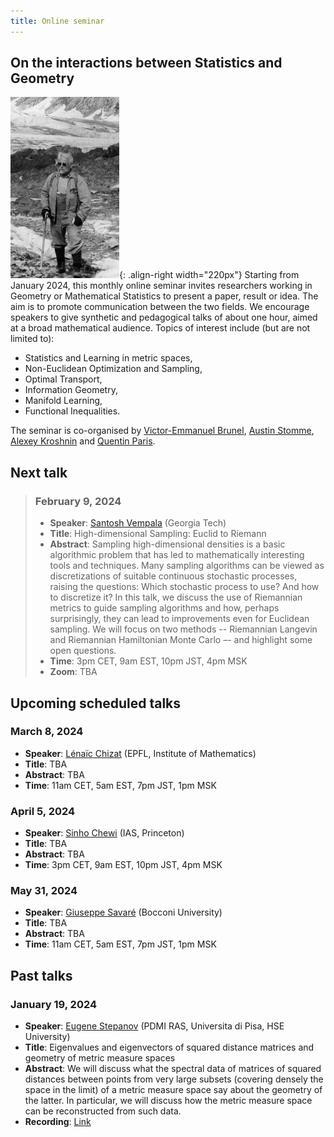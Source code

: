 ```yaml
---
title: Online seminar  
---
```

## On the interactions between Statistics and Geometry
![A.D.Alexandrov following the gradient](/images/Alexandrov.png "A.D.Alexandrov following the gradient"){: .align-right width="220px"}
Starting from January 2024, this monthly online seminar invites researchers working in Geometry or Mathematical Statistics to present a paper, result or idea. The aim is to promote communication between the two fields. We encourage speakers to give synthetic and pedagogical talks of about one hour, aimed at a broad mathematical audience. Topics of interest include (but are not limited to): 
- Statistics and Learning in metric spaces,
- Non-Euclidean Optimization and Sampling,
- Optimal Transport,
- Information Geometry,
- Manifold Learning,
- Functional Inequalities. 

The seminar is co-organised by  [Victor-Emmanuel Brunel](https://vebrunel.fr), [Austin Stomme](https://austinjstromme.github.io), [Alexey Kroshnin](https://www.hse.ru/en/org/persons/219293044) and [Quentin Paris](https://qparis-math.github.io).

## Next talk
> ### February 9, 2024
> - **Speaker**: [Santosh Vempala](https://faculty.cc.gatech.edu/~vempala/) (Georgia Tech)
> - **Title**: High-dimensional Sampling: Euclid to Riemann 
> - **Abstract**: Sampling high-dimensional densities is a basic algorithmic problem that has led to mathematically interesting tools and techniques. Many sampling algorithms can be viewed as discretizations of suitable continuous stochastic processes, raising the questions: Which stochastic process to use? And how to discretize it? In this talk, we discuss the use of Riemannian metrics to guide sampling algorithms and how, perhaps surprisingly, they can lead to improvements even for Euclidean sampling.  We will focus on two methods -- Riemannian Langevin and Riemannian Hamiltonian Monte Carlo –- and highlight some open questions. 
> - **Time**: 3pm CET, 9am EST, 10pm JST, 4pm MSK
> - **Zoom**: TBA

## Upcoming scheduled talks
### March 8, 2024
- **Speaker**: [Lénaïc Chizat](https://lchizat.github.io/) (EPFL, Institute of Mathematics)
- **Title**: TBA
- **Abstract**: TBA
- **Time**: 11am CET, 5am EST, 7pm JST, 1pm MSK
  
### April 5, 2024
- **Speaker**: [Sinho Chewi](https://chewisinho.github.io) (IAS, Princeton)
- **Title**: TBA
- **Abstract**: TBA
- **Time**: 3pm CET, 9am EST, 10pm JST, 4pm MSK

### May 31, 2024
- **Speaker**: [Giuseppe Savaré](https://dec.unibocconi.eu/people/giuseppe-savare) (Bocconi University)
- **Title**: TBA
- **Abstract**: TBA
- **Time**: 11am CET, 5am EST, 7pm JST, 1pm MSK

## Past talks
### January 19, 2024
- **Speaker**: [Eugene Stepanov](https://cvgmt.sns.it/person/26/) (PDMI RAS, Universita di Pisa, HSE University)
- **Title**: Eigenvalues and eigenvectors of squared distance matrices and geometry of metric measure spaces
- **Abstract**: We will discuss what the spectral data of matrices of squared distances  between points from very large subsets (covering densely the space in the limit) of a metric measure space say about the geometry of the latter. In particular, we will discuss how the metric measure space can be reconstructed from such data.
- **Recording**: [Link](https://drive.google.com/file/d/1M8KsYc_VwY4e_3GMD4WHZRohS2_9x9KB/view?usp=share_link)


